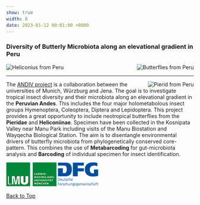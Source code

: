 ```yaml
---
show: true
width: 8
date: 2023-01-12 00:01:00 +0800
---
```

<div class="p-4">
    <h3 id="ANDIV">Diversity of Butterly Microbiota along an elevational gradient in Peru</h3>
     <div style="display: flex; flex-wrap: wrap; justify-content: space-between; gap: 1px;">
     <img data-src="{{ 'assets/images/photos/IMG_6055wm.jpg' | relative_url }}" alt="Heliconius from Peru" class="lazy rounded frame-img" 
         src="{{ '/assets/images/empty_300x200.png' | relative_url }}" data-toggle="tooltip" data-placement="top" title="Heliconius from Peru">
     <img data-src="{{ 'assets/images/photos/IMG_6011wm.jpg' | relative_url }}" alt="Butterflies from Peru" class="lazy rounded frame-img" 
         src="{{ '/assets/images/empty_300x200.png' | relative_url }}" data-toggle="tooltip" data-placement="top" title="Butterflies from Peru">
         </div>
 <hr />
    <div style="text-align: left;">
<img data-src="{{ 'assets/images/photos/IMG_7255m.jpg' | relative_url }}" alt="Pierid from Peru" class="lazy rounded frame-img" style="float: right; margin-left: 10px;"
    src="{{ '/assets/images/empty_300x200.png' | relative_url }}" data-toggle="tooltip" data-placement="top" title="Pierid butterfly from Peru">  
<p>
The <a href="https://www.andiv.biozentrum.uni-wuerzburg.de/" target="_blank"> ANDIV project</a> is a collaboration between the universities of Munich, Würzburg and Jena. The goal is to investigate tropical insect diversity and their microbiota along an elevational gradient in the <strong>Peruvian Andes</strong>. This includes the four major holometabolous insect groups Hymenoptera, Coleoptera, Diptera and Lepidoptera. This project provides a great opportunity to include neotropical butterflies from the <strong>Pieridae</strong> and <strong> Heliconiinae</strong>.
Specimen have been collected in the Kosnipata Valley near Manu Park including visits of the Manu Biostation and Wayqecha Biological Station. The aim is to disentangle environmental drivers of butterfly microbiota from phylogenetically conserved core-pattern. This combines the use of <strong>Metabarcoding</strong> for gut-microbiota analysis and <strong>Barcoding</strong> of individual specimen for insect identification.
</p>
      <img src="/assets/logo/logo64_LMU.png" alt="LMU Logo" class="img-fluid logo-img">
     <img src="/assets/logo/logo64_DFGalt.png" alt="DFG Logo" class="img-fluid logo-img"> 
   <div style="display: flex; flex-direction: column; align-items: start; gap: 5px;">
   </div>
      <p><a href="#top">Back to Top <i class="fas fa-angle-double-up"></i></a></p>
</div>
</div>
